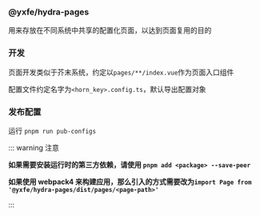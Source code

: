 ### @yxfe/hydra-pages

用来存放在不同系统中共享的配置化页面，以达到页面复用的目的

### 开发

页面开发类似于芥末系统，约定以`pages/**/index.vue`作为页面入口组件

配置文件约定名字为`<horn_key>.config.ts`，默认导出配置对象

### 发布配置

运行 `pnpm run pub-configs`

::: warning 注意

**如果需要安装运行时的第三方依赖，请使用 `pnpm add <package> --save-peer`**

**如果使用 webpack4 来构建应用，那么引入的方式需要改为`import Page from '@yxfe/hydra-pages/dist/pages/<page-path>'`**

:::
